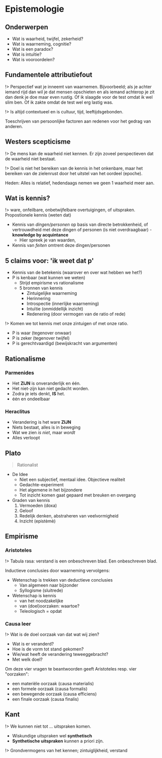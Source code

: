 # Epistemologie

## Onderwerpen

- Wat is waarheid, twijfel, zekerheid?
- Wat is waarneming, cognitie?
- Wat is een paradox?
- Wat is intuïtie?
- Wat is vooroordelen?

## Fundamentele attributiefout

!> Perspectief wat je inneemt van waarnemen. Bijvoorbeeld; als je achter iemand rijd dan wil je dat mensen opschieten en als iemand achterop je zit dan denk je doe maar even rustig. Of ik slaagde voor de test omdat ik wel slim ben. Of ik zakte omdat de test wel erg lastig was.

!> Is altijd contextueel en is cultuur, tijd, leeftijdsgebonden.

Toeschrijven van persoonlijke factoren aan redenen voor het gedrag van anderen.

## Westers scepticisme

!> De mens kan de waarheid niet kennen. Er zijn zoveel perspectieven dat de waarheid niet bestaat.

!> Doel is niet het bereiken van de kennis in het onkenbare, maar het bereiken van de zielenrust door het uitstel van het oordeel (epoche).

Heden: Alles is relatief, hedendaags nemen we geen 1 waarheid meer aan.

## Wat is kennis?

!> ware, onfeilbare, onbetwijfelbare overtuigingen, of uitspraken. Propostionele kennis (weten dat)

- Kennis van _dingen/personen_ op basis van directe betrokkenheid, of vertrouwdheid met deze dingen of personen (is niet overdraagbaar) - **knowledge by acquintance**
  - Hier spreek je van waarden,
- Kennis van _feiten_ omtrent deze dingen/personen

## 5 claims voor: 'ik weet dat p'

- Kennis van de betekenis (waarover en over wat hebben we het?)
- P is kenbaar (wat kunnen we weten)
  - Strijd empirisme vs rationalisme
  - 5 bronnen van kennis
    - Zintuigelijke waarneming
    - Herinnering
    - Introspectie (innerlijke waarneming)
    - Intuïtie (onmiddellijk inzicht)
    - Redenering (door vermogen van de ratio of rede)

!> Komen we tot kennis met onze zintuigen of met onze ratio.

- P is waar (tegenover onwaar)
- P is zeker (tegenover twijfel)
- P is gerechtvaardigd (bewijskracht van argumenten)

## Rationalisme

### Parmenides

- Het **ZIJN** is onveranderlijk en één.
- Het niet-zijn kan niet gedacht worden.
- Zodra je iets denkt, **IS** het.
- één en ondeelbaar

### Heraclitus

- Verandering is het ware **ZIJN**
- Niets bestaat, alles is in beweging
- Wat we zien _is niet_, maar _wordt_
- Alles verloopt

## Plato

> Rationalist

- De Idee
  - Niet een subjectief, mentaal idee. Objectieve realiteit
  - Gedachte-experiment
  - Het algemene in het bijzondere
  - Tot inzicht komen gaat gepaard met breuken en overgang
- Graden van kennis
  1. Vermoeden (doxa)
  2. Geloof
  3. Redelijk denken, abstraheren van veelvormigheid
  4. Inzicht (epistèmè)

## Empirisme

### Aristoteles

!> Tabula rasa: verstand is een onbeschreven blad. Een onbeschreven blad.

Inductieve conclusies door waarneming vervolgens:

- Wetenschap is trekken van deductieve conclusies
  - Van algemeen naar bijzonder
  - Syllogisme (sluitrede)
- Wetenschap is kennis
  - van het noodzakelijke
  - van (doel)oorzaken: waartoe?
  - Teleologisch = opdat

### Causa leer

!> Wat is de doel oorzaak van dat wat wij zien?

- Wat is er veranderd?
- Hoe is de vorm tot stand gekomen?
- Wie/wat heeft de verandering teweeggebracht?
- Met welk doel?

Om deze vier vragen te beantwoorden geeft Aristoteles resp. vier "oorzaken":

- een materiële oorzaak (causa materialis)
- een formele oorzaak (causa formalis)
- een bewegende oorzaak (causa efficiens)
- een finale oorzaak (causa finalis)

## Kant

!> We kunnen niet tot ... uitspraken komen.

- Wiskundige uitspraken wel **synthetisch**
- **Synthetische uitspraken** kunnen a priori zijn.

!> Grondvermogens van het kennen; zintuiglijkheid, verstand
